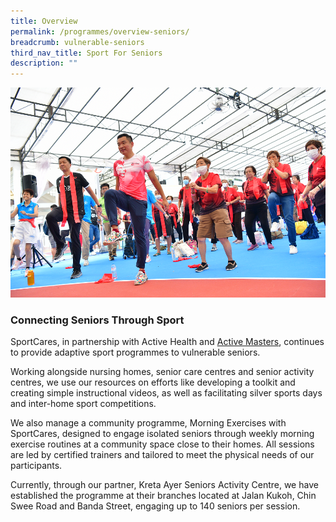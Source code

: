 ```yaml
---
title: Overview
permalink: /programmes/overview-seniors/
breadcrumb: vulnerable-seniors
third_nav_title: Sport For Seniors
description: ""
---
```

![](/images/Marcus%20Tan%20at%20KOC%202022.png)

### Connecting Seniors Through Sport 

SportCares, in partnership with Active Health and [Active Masters](https://www.myactivesg.com/Programmes/For-Masters-and-Seniors), continues to provide adaptive sport programmes to vulnerable seniors. 

Working alongside nursing homes, senior care centres and senior activity centres, we use our resources on efforts like developing a toolkit and creating simple instructional videos, as well as facilitating silver sports days and inter-home sport competitions.

We also manage a community programme, Morning Exercises with SportCares, designed to engage isolated seniors through weekly morning exercise routines at a community space close to their homes. All sessions are led by certified trainers and tailored to meet the physical needs of our participants.

Currently, through our partner, Kreta Ayer Seniors Activity Centre, we have established the programme at their branches located at Jalan Kukoh, Chin Swee Road and Banda Street, engaging up to 140 seniors per session.